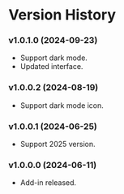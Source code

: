 # Version History

### v1.0.1.0 (2024-09-23)

* Support dark mode.
* Updated interface.

### v1.0.0.2 (2024-08-19)

* Support dark mode icon.

### v1.0.0.1 (2024-06-25)

* Support 2025 version.

### v1.0.0.0 (2024-06-11)

* Add-in released.
